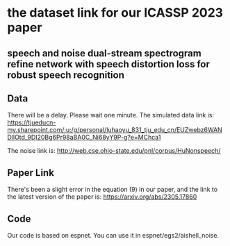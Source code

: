 # the dataset link for our ICASSP 2023 paper
## speech and noise dual-stream spectrogram refine network with speech distortion loss for robust speech recognition
## Data
There will be a delay. Please wait one minute.
The simulated data link is: https://tjueducn-my.sharepoint.com/:u:/g/personal/luhaoyu_831_tju_edu_cn/EUZwebz6WANDllOtd_9DI20Bg6Pr98aBA0C_Ni68yY9P-g?e=MChca1

The noise link is: http://web.cse.ohio-state.edu/pnl/corpus/HuNonspeech/
## Paper Link
There's been a slight error in the equation (9) in our paper, and the link to the latest version of the paper is: https://arxiv.org/abs/2305.17860

## Code
Our code is based on espnet. You can use it in espnet/egs2/aishell_noise.
